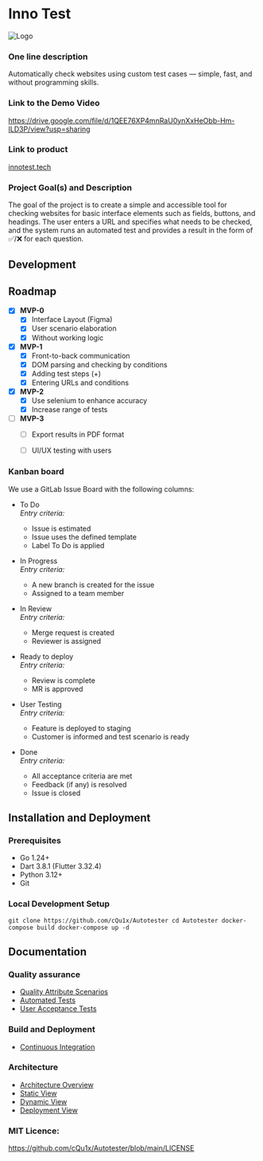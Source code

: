 # Inno Test
![Logo](./Assests/logo.jpg)

### One line description
Automatically check websites using custom test cases — simple, fast, and without programming skills.

### Link to the Demo Video
https://drive.google.com/file/d/1QEE76XP4mnRaU0ynXxHeObb-Hm-ILD3P/view?usp=sharing

### Link to product
[innotest.tech](https://innotest.tech/)

### Project Goal(s) and Description
The goal of the project is to create a simple and accessible tool for checking websites for basic interface elements such as fields, buttons, and headings. The user enters a URL and specifies what needs to be checked, and the system runs an automated test and provides a result in the form of ✅/❌ for each question.

## Development

## Roadmap

- [x] **MVP-0**
  - [x] Interface Layout (Figma)  
  - [x] User scenario elaboration  
  - [x] Without working logic  

- [x] **MVP-1**
  - [x] Front-to-back communication  
  - [x] DOM parsing and checking by conditions  
  - [x] Adding test steps (+)  
  - [x] Entering URLs and conditions  

- [x] **MVP-2**
  - [x] Use selenium to enhance accuracy  
  - [x] Increase range of tests

- [ ] **MVP-3**
  - [ ] Export results in PDF format  
  - [ ] UI/UX testing with users


### Kanban board

We use a GitLab Issue Board with the following columns:

- To Do  
  _Entry criteria:_
    - Issue is estimated
    - Issue uses the defined template
    - Label To Do is applied

- In Progress  
  _Entry criteria:_
    - A new branch is created for the issue
    - Assigned to a team member

- In Review  
  _Entry criteria:_
    - Merge request is created
    - Reviewer is assigned

- Ready to deploy  
  _Entry criteria:_
    - Review is complete
    - MR is approved

- User Testing  
  _Entry criteria:_
    - Feature is deployed to staging
    - Customer is informed and test scenario is ready

- Done  
  _Entry criteria:_
    - All acceptance criteria are met
    - Feedback (if any) is resolved
    - Issue is closed

## Installation and Deployment

### Prerequisites
 - Go 1.24+
 - Dart 3.8.1 (Flutter 3.32.4)
 - Python 3.12+
 - Git

### Local Development Setup

  ` git clone https://github.com/cQu1x/Autotester
    cd Autotester
    docker-compose build
    docker-compose up -d `
 

## Documentation
### Quality assurance

- [Quality Attribute Scenarios](https://github.com/cQu1x/Autotester/blob/main/docs/quality-assurance/quality-attribute-scenarios.md)
- [Automated Tests](https://github.com/cQu1x/Autotester/blob/main/docs/quality-assurance/automated-tests.md)
- [User Acceptance Tests](https://github.com/cQu1x/Autotester/blob/main/docs/quality-assurance/user-acceptance-tests.md)

### Build and Deployment

- [Continuous Integration](https://github.com/cQu1x/Autotester/blob/main/docs/automation/continuous-integration.md)

###  Architecture

- [Architecture Overview](https://github.com/cQu1x/Autotester/blob/main/docs/architecture/architecture.md)
- [Static View](https://github.com/cQu1x/Autotester/blob/main/docs/architecture/static-view.md)
- [Dynamic View](https://github.com/cQu1x/Autotester/blob/main/docs/architecture/dynamic-view.md)
- [Deployment View](https://github.com/cQu1x/Autotester/blob/main/docs/architecture/deployment-view.md)

### MIT Licence:
https://github.com/cQu1x/Autotester/blob/main/LICENSE
